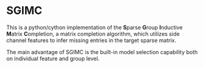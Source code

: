 # SGIMC

This is a python/cython implementation of the **S**parse **G**roup **I**nductive
**M**atrix **C**ompletion, a matrix completion algorithm, which utilizes side channel
features to infer missing entries in the target sparse matrix.

The main advantage of SGIMC is the built-in model selection capability both on
individual feature and group level. 

